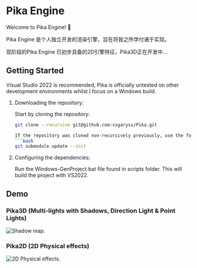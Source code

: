 # Pika Engine
Welcome to Pika Engine! 🎉

Pika Engine 是个人独立开发的渲染引擎，旨在将我之所学付诸于实现。

现阶段的Pika Engine 已初步具备的2D引擎特征，Pika3D正在开发中...
## Getting Started
Visual Studio 2022 is recommended, Pika is officially untested on other development environments whilst I focus on a Windows build.

1. Downloading the repository:
   
   Start by cloning the repository:
   ```bash
   git clone --recursive git@github.com:ssgaryss/Pika.git
   
   If the repository was cloned non-recursively previously, use the following command to clone the necessary submodules:
   ```bash
   git submodule update --init

3. Configuring the dependencies:
   
   Run the Windows-GenProject.bat file found in scripts folder. This will build the project with VS2022.
## Demo
### Pika3D (Multi-lights with Shadows, Direction Light & Point Lights)
![Shadow map.](examples/Demo3D_Shadows.png)
### Pika2D (2D Physical effects)
![2D Physical effects.](examples/Demo2D_Physics2D.png)
   
